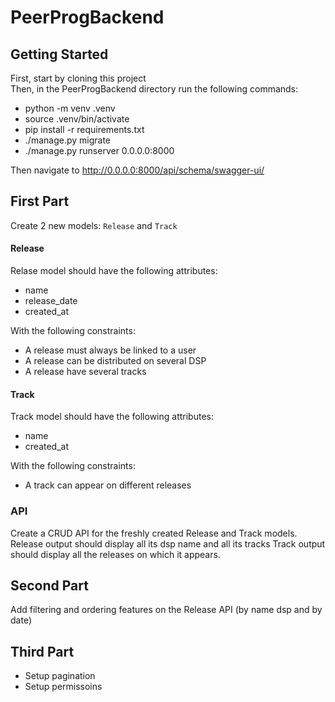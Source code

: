 # PeerProgBackend

## Getting Started
First, start by cloning this project  
Then, in the PeerProgBackend directory run the following commands:

- python -m venv .venv
- source .venv/bin/activate
- pip install -r requirements.txt
- ./manage.py migrate
- ./manage.py runserver 0.0.0.0:8000

Then navigate to http://0.0.0.0:8000/api/schema/swagger-ui/

## First Part

Create 2 new models: `Release` and `Track`

#### Release
Relase model should have the following attributes:
 - name
 - release_date
 - created_at

With the following constraints:
 - A release must always be linked to a user
 - A release can be distributed on several DSP
 - A release have several tracks

#### Track
Track model should have the following attributes:
 - name
 - created_at

With the following constraints:
 - A track can appear on different releases


### API
Create a CRUD API for the freshly created Release and Track models.
Release output should display all its dsp name and all its tracks
Track output should display all the releases on which it appears.


## Second Part
Add filtering and ordering features on the Release API (by name dsp and by date)

## Third Part
- Setup pagination
- Setup permissoins
